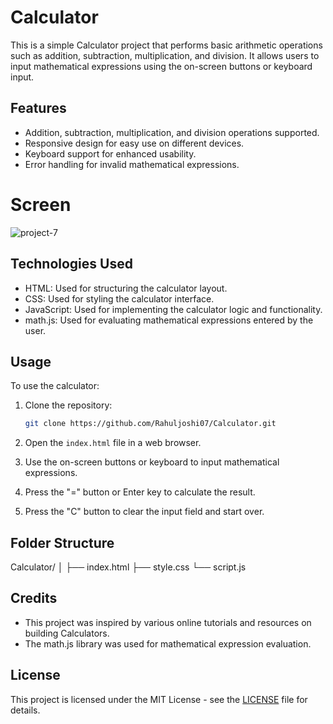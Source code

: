 # Calculator

This is a simple Calculator project that performs basic arithmetic operations such as addition, subtraction, multiplication, and division. It allows users to input mathematical expressions using the on-screen buttons or keyboard input.

## Features

- Addition, subtraction, multiplication, and division operations supported.
- Responsive design for easy use on different devices.
- Keyboard support for enhanced usability.
- Error handling for invalid mathematical expressions.

# Screen
 ![project-7](https://github.com/Rahuljoshi07/Calculator/assets/86591216/228314b8-6496-40cf-a99c-c00f98ec0147)


## Technologies Used

- HTML: Used for structuring the calculator layout.
- CSS: Used for styling the calculator interface.
- JavaScript: Used for implementing the calculator logic and functionality.
- math.js: Used for evaluating mathematical expressions entered by the user.

## Usage

To use the calculator:

1. Clone the repository:

    ```bash
    git clone https://github.com/Rahuljoshi07/Calculator.git
    ```

2. Open the `index.html` file in a web browser.
3. Use the on-screen buttons or keyboard to input mathematical expressions.
4. Press the "=" button or Enter key to calculate the result.
5. Press the "C" button to clear the input field and start over.

## Folder Structure
Calculator/
│
├── index.html
├── style.css
└── script.js


## Credits

- This project was inspired by various online tutorials and resources on building Calculators.
- The math.js library was used for mathematical expression evaluation.

## License

This project is licensed under the MIT License - see the [LICENSE](LICENSE) file for details.



